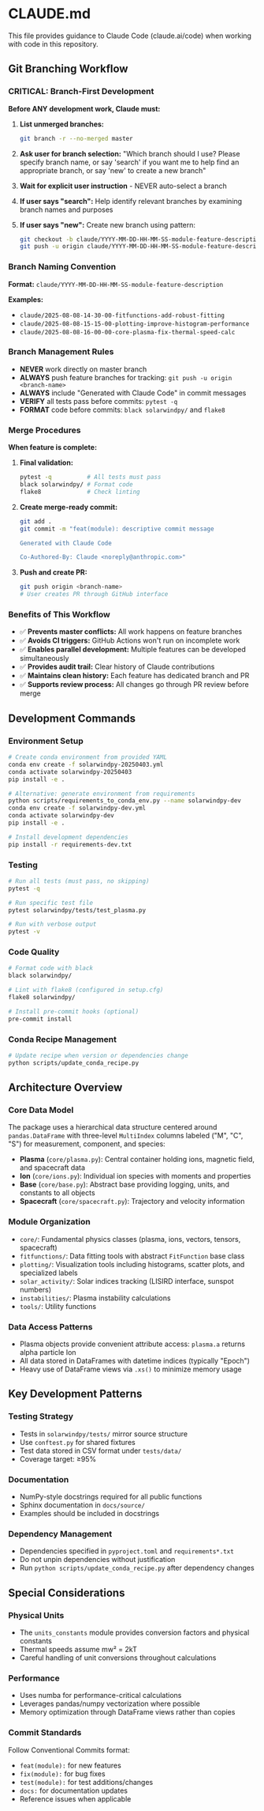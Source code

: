 # CLAUDE.md

This file provides guidance to Claude Code (claude.ai/code) when working with code in this repository.

## Git Branching Workflow

### CRITICAL: Branch-First Development

**Before ANY development work, Claude must:**

1. **List unmerged branches:**
   ```bash
   git branch -r --no-merged master
   ```

2. **Ask user for branch selection:**
   "Which branch should I use? Please specify branch name, or say 'search' if you want me to help find an appropriate branch, or say 'new' to create a new branch"

3. **Wait for explicit user instruction** - NEVER auto-select a branch

4. **If user says "search":** Help identify relevant branches by examining branch names and purposes

5. **If user says "new":** Create new branch using pattern:
   ```bash
   git checkout -b claude/YYYY-MM-DD-HH-MM-SS-module-feature-description
   git push -u origin claude/YYYY-MM-DD-HH-MM-SS-module-feature-description
   ```

### Branch Naming Convention

**Format:** `claude/YYYY-MM-DD-HH-MM-SS-module-feature-description`

**Examples:**
- `claude/2025-08-08-14-30-00-fitfunctions-add-robust-fitting`
- `claude/2025-08-08-15-15-00-plotting-improve-histogram-performance`
- `claude/2025-08-08-16-00-00-core-plasma-fix-thermal-speed-calc`

### Branch Management Rules

- **NEVER** work directly on master branch
- **ALWAYS** push feature branches for tracking: `git push -u origin <branch-name>`
- **ALWAYS** include "Generated with Claude Code" in commit messages
- **VERIFY** all tests pass before commits: `pytest -q`
- **FORMAT** code before commits: `black solarwindpy/` and `flake8`

### Merge Procedures

**When feature is complete:**

1. **Final validation:**
   ```bash
   pytest -q          # All tests must pass
   black solarwindpy/ # Format code
   flake8             # Check linting
   ```

2. **Create merge-ready commit:**
   ```bash
   git add .
   git commit -m "feat(module): descriptive commit message
   
   Generated with Claude Code
   
   Co-Authored-By: Claude <noreply@anthropic.com>"
   ```

3. **Push and create PR:**
   ```bash
   git push origin <branch-name>
   # User creates PR through GitHub interface
   ```

### Benefits of This Workflow

- ✅ **Prevents master conflicts:** All work happens on feature branches
- ✅ **Avoids CI triggers:** GitHub Actions won't run on incomplete work
- ✅ **Enables parallel development:** Multiple features can be developed simultaneously
- ✅ **Provides audit trail:** Clear history of Claude contributions
- ✅ **Maintains clean history:** Each feature has dedicated branch and PR
- ✅ **Supports review process:** All changes go through PR review before merge

## Development Commands

### Environment Setup
```bash
# Create conda environment from provided YAML
conda env create -f solarwindpy-20250403.yml
conda activate solarwindpy-20250403
pip install -e .

# Alternative: generate environment from requirements
python scripts/requirements_to_conda_env.py --name solarwindpy-dev
conda env create -f solarwindpy-dev.yml
conda activate solarwindpy-dev
pip install -e .

# Install development dependencies
pip install -r requirements-dev.txt
```

### Testing
```bash
# Run all tests (must pass, no skipping)
pytest -q

# Run specific test file
pytest solarwindpy/tests/test_plasma.py

# Run with verbose output
pytest -v
```

### Code Quality
```bash
# Format code with black
black solarwindpy/

# Lint with flake8 (configured in setup.cfg)
flake8 solarwindpy/

# Install pre-commit hooks (optional)
pre-commit install
```

### Conda Recipe Management
```bash
# Update recipe when version or dependencies change
python scripts/update_conda_recipe.py
```

## Architecture Overview

### Core Data Model
The package uses a hierarchical data structure centered around `pandas.DataFrame` with three-level `MultiIndex` columns labeled ("M", "C", "S") for measurement, component, and species:
- **Plasma** (`core/plasma.py`): Central container holding ions, magnetic field, and spacecraft data
- **Ion** (`core/ions.py`): Individual ion species with moments and properties
- **Base** (`core/base.py`): Abstract base providing logging, units, and constants to all objects
- **Spacecraft** (`core/spacecraft.py`): Trajectory and velocity information

### Module Organization
- `core/`: Fundamental physics classes (plasma, ions, vectors, tensors, spacecraft)
- `fitfunctions/`: Data fitting tools with abstract `FitFunction` base class
- `plotting/`: Visualization tools including histograms, scatter plots, and specialized labels
- `solar_activity/`: Solar indices tracking (LISIRD interface, sunspot numbers)
- `instabilities/`: Plasma instability calculations
- `tools/`: Utility functions

### Data Access Patterns
- Plasma objects provide convenient attribute access: `plasma.a` returns alpha particle Ion
- All data stored in DataFrames with datetime indices (typically "Epoch")
- Heavy use of DataFrame views via `.xs()` to minimize memory usage

## Key Development Patterns

### Testing Strategy
- Tests in `solarwindpy/tests/` mirror source structure
- Use `conftest.py` for shared fixtures
- Test data stored in CSV format under `tests/data/`
- Coverage target: ≥95%

### Documentation
- NumPy-style docstrings required for all public functions
- Sphinx documentation in `docs/source/`
- Examples should be included in docstrings

### Dependency Management
- Dependencies specified in `pyproject.toml` and `requirements*.txt`
- Do not unpin dependencies without justification
- Run `python scripts/update_conda_recipe.py` after dependency changes

## Special Considerations

### Physical Units
- The `units_constants` module provides conversion factors and physical constants
- Thermal speeds assume mw² = 2kT
- Careful handling of unit conversions throughout calculations

### Performance
- Uses numba for performance-critical calculations
- Leverages pandas/numpy vectorization where possible
- Memory optimization through DataFrame views rather than copies

### Commit Standards
Follow Conventional Commits format:
- `feat(module):` for new features
- `fix(module):` for bug fixes
- `test(module):` for test additions/changes
- `docs:` for documentation updates
- Reference issues when applicable